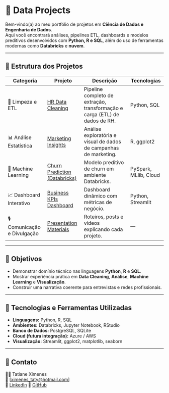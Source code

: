 
# 🎯 Data Projects

Bem-vindo(a) ao meu portfólio de projetos em **Ciência de Dados e Engenharia de Dados**.  
Aqui você encontrará análises, pipelines ETL, dashboards e modelos preditivos desenvolvidos com **Python, R e SQL**, além do uso de ferramentas modernas como **Databricks** e **nuvem**.

---

## 🧩 Estrutura dos Projetos

| Categoria | Projeto | Descrição | Tecnologias |
|------------|----------|------------|--------------|
| 🧹 Limpeza e ETL | [HR Data Cleaning](./01_data_cleaning/etl_rh) | Pipeline completo de extração, transformação e carga (ETL) de dados de RH. | Python, SQL |
| 📊 Análise Estatística | [Marketing Insights](./02_data_analysis/marketing_analysis_R) | Análise exploratória e visual de dados de campanhas de marketing. | R, ggplot2 |
| 🤖 Machine Learning | [Churn Prediction (Databricks)](./03_machine_learning/churn_prediction_databricks) | Modelo preditivo de churn em ambiente Databricks. | PySpark, MLlib, Cloud |
| 📈 Dashboard Interativo | [Business KPIs Dashboard](./04_dashboards/business_kpis_dashboard) | Dashboard dinâmico com métricas de negócio. | Python, Streamlit |
| 🎙️ Comunicação e Divulgação | [Presentation Materials](./05_presentation/) | Roteiros, posts e vídeos explicando cada projeto. | — |

---

## 🚀 Objetivos 
- Demonstrar domínio técnico nas linguagens **Python**, **R** e **SQL**.  
- Mostrar experiência prática em **Data Cleaning**, **Análise**, **Machine Learning** e **Visualização**.  
- Construir uma narrativa coerente para entrevistas e redes profissionais.

---

## 🧠 Tecnologias e Ferramentas Utilizadas
- **Linguagens:** Python, R, SQL  
- **Ambientes:** Databricks, Jupyter Notebook, RStudio  
- **Banco de Dados:** PostgreSQL, SQLite  
- **Cloud (futura integração):** Azure / AWS  
- **Visualização:** Streamlit, ggplot2, matplotlib, seaborn  

---

## 💬 Contato
👩‍💻 Tatiane Ximenes  
📧 [ximenes_taty@hotmail.com]  
🔗 [LinkedIn]([https://linkedin.com/in/tatiane-ximenes-755677200])
📂 [GitHub](https://github.com/TatianeXimenes)
